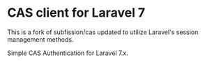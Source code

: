 # CAS client for Laravel 7

This is a fork of subfission/cas updated to utilize Laravel's session management methods.

Simple CAS Authentication for Laravel 7.x.
